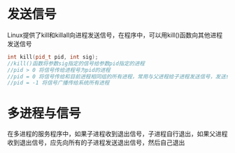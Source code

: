 # 发送信号
Linux提供了kill和killall向进程发送信号，在程序中，可以用kill()函数向其他进程发送信号
```cpp
int kill(pid_t pid, int sig);
//kill()函数将参数sig指定的信号给参数pid指定的进程
//pid > 0 将信号传给进程号为pid的进程
//pid = 0 将信号传给和目前进程相同组的所有进程，常用与父进程给子进程发送信号，发送信号者也会收到自己发出的信号
//pid = -1 将信号广播传给系统所有进程
```
# 多进程与信号
在多进程的服务程序中，如果子进程收到退出信号，子进程自行退出，如果父进程收到退出信号，应先向所有的子进程发送退出信号，然后自己退出
